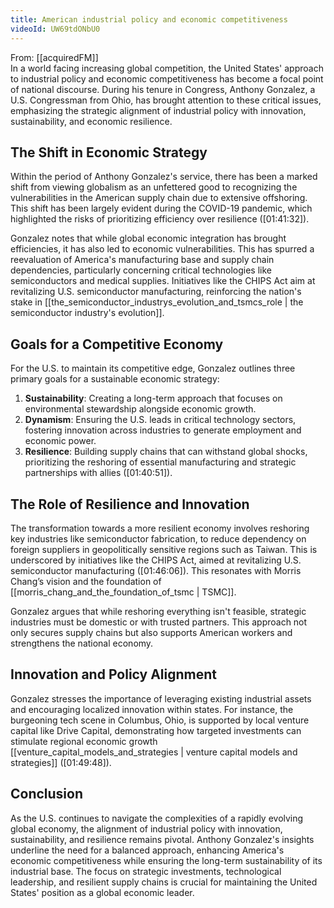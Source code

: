 ```yaml
---
title: American industrial policy and economic competitiveness
videoId: UW69tdONbU0
---
```


From: [[acquiredFM]] <br/> 
In a world facing increasing global competition, the United States' approach to industrial policy and economic competitiveness has become a focal point of national discourse. During his tenure in Congress, Anthony Gonzalez, a U.S. Congressman from Ohio, has brought attention to these critical issues, emphasizing the strategic alignment of industrial policy with innovation, sustainability, and economic resilience.

## The Shift in Economic Strategy

Within the period of Anthony Gonzalez's service, there has been a marked shift from viewing globalism as an unfettered good to recognizing the vulnerabilities in the American supply chain due to extensive offshoring. This shift has been largely evident during the COVID-19 pandemic, which highlighted the risks of prioritizing efficiency over resilience (<a class="yt-timestamp" data-t="01:41:32">[01:41:32]</a>).

Gonzalez notes that while global economic integration has brought efficiencies, it has also led to economic vulnerabilities. This has spurred a reevaluation of America's manufacturing base and supply chain dependencies, particularly concerning critical technologies like semiconductors and medical supplies. Initiatives like the CHIPS Act aim at revitalizing U.S. semiconductor manufacturing, reinforcing the nation's stake in [[the_semiconductor_industrys_evolution_and_tsmcs_role | the semiconductor industry's evolution]].

## Goals for a Competitive Economy

For the U.S. to maintain its competitive edge, Gonzalez outlines three primary goals for a sustainable economic strategy:

1. **Sustainability**: Creating a long-term approach that focuses on environmental stewardship alongside economic growth.
2. **Dynamism**: Ensuring the U.S. leads in critical technology sectors, fostering innovation across industries to generate employment and economic power.
3. **Resilience**: Building supply chains that can withstand global shocks, prioritizing the reshoring of essential manufacturing and strategic partnerships with allies (<a class="yt-timestamp" data-t="01:40:51">[01:40:51]</a>).

## The Role of Resilience and Innovation

The transformation towards a more resilient economy involves reshoring key industries like semiconductor fabrication, to reduce dependency on foreign suppliers in geopolitically sensitive regions such as Taiwan. This is underscored by initiatives like the CHIPS Act, aimed at revitalizing U.S. semiconductor manufacturing (<a class="yt-timestamp" data-t="01:46:06">[01:46:06]</a>). This resonates with Morris Chang’s vision and the foundation of [[morris_chang_and_the_foundation_of_tsmc | TSMC]].

Gonzalez argues that while reshoring everything isn't feasible, strategic industries must be domestic or with trusted partners. This approach not only secures supply chains but also supports American workers and strengthens the national economy.

## Innovation and Policy Alignment

Gonzalez stresses the importance of leveraging existing industrial assets and encouraging localized innovation within states. For instance, the burgeoning tech scene in Columbus, Ohio, is supported by local venture capital like Drive Capital, demonstrating how targeted investments can stimulate regional economic growth [[venture_capital_models_and_strategies | venture capital models and strategies]] (<a class="yt-timestamp" data-t="01:49:48">[01:49:48]</a>).

## Conclusion

As the U.S. continues to navigate the complexities of a rapidly evolving global economy, the alignment of industrial policy with innovation, sustainability, and resilience remains pivotal. Anthony Gonzalez's insights underline the need for a balanced approach, enhancing America's economic competitiveness while ensuring the long-term sustainability of its industrial base. The focus on strategic investments, technological leadership, and resilient supply chains is crucial for maintaining the United States' position as a global economic leader.